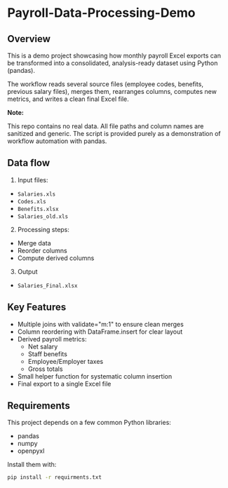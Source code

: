 # Payroll-Data-Processing-Demo

## Overview

This is a demo project showcasing how monthly payroll Excel exports can be transformed into a consolidated, analysis-ready dataset using Python (pandas).

The workflow reads several source files (employee codes, benefits, previous salary files), merges them, rearranges columns, computes new metrics, and writes a clean final Excel file.

**Note:**

This repo contains no real data. All file paths and column names are sanitized and generic. The script is provided purely as a demonstration of workflow automation with pandas.

## Data flow

1. Input files:
- `Salaries.xls`
- `Codes.xls`
- `Benefits.xlsx`
- `Salaries_old.xls`

2. Processing steps:
- Merge data
- Reorder columns
- Compute derived columns

3. Output
- `Salaries_Final.xlsx`

## Key Features

- Multiple joins with validate="m:1" to ensure clean merges
- Column reordering with DataFrame.insert for clear layout
- Derived payroll metrics:
  - Net salary
  - Staff benefits
  - Employee/Employer taxes
  - Gross totals
- Small helper function for systematic column insertion
- Final export to a single Excel file

## Requirements

This project depends on a few common Python libraries:

- pandas
- numpy
- openpyxl

Install them with:

```bash
pip install -r requirments.txt
```
